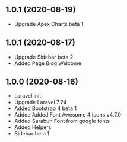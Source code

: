 ## 1.0.1 (2020-08-19)
 - Upgrade Apex Charts beta 1

## 1.0.1 (2020-08-17)

 - Upgrade Sidebar beta 2
 - Added Page Blog Welcome

## 1.0.0 (2020-08-16)

- Laravel init
- Upgrade Laravel 7.24
- Added Bootstrap 4 beta 1
- Added Added Font Awesome 4 icons v4.7.0
- Added Sarabun Font from google fonts
- Added Helpers
- Sidebar beta 1
